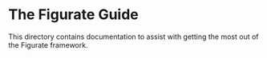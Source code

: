 # The Figurate Guide

This directory contains documentation to assist with getting the most out of the Figurate framework.
